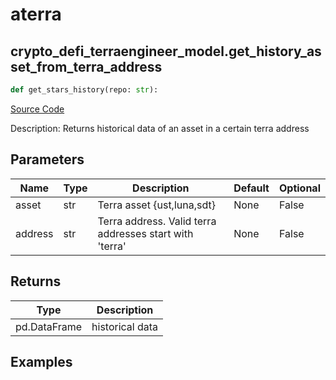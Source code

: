 # aterra

## crypto_defi_terraengineer_model.get_history_asset_from_terra_address

```python
def get_stars_history(repo: str):
```
[Source Code](https://github.com/OpenBB-finance/OpenBBTerminal/tree/main/openbb_terminal/cryptocurrency/defi/terraengineer_model.py#L18)

Description: Returns historical data of an asset in a certain terra address

## Parameters

| Name | Type | Description | Default | Optional |
| ---- | ---- | ----------- | ------- | -------- |
| asset | str | Terra asset {ust,luna,sdt} | None | False |
| address | str | Terra address. Valid terra addresses start with 'terra' | None | False |

## Returns

| Type | Description |
| ---- | ----------- |
| pd.DataFrame | historical data |

## Examples

